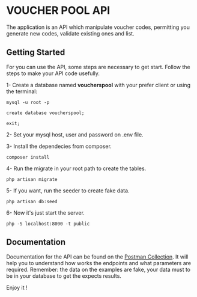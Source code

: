 # VOUCHER POOL API

The application is an API which manipulate voucher codes, permitting you generate new codes, validate existing ones and list.

## Getting Started

For you can use the API, some steps are necessary to get start.
Follow the steps to make your API code usefully.

1- Create a database named **voucherspool** with your prefer client or using the terminal:

`mysql -u root -p`

`create database voucherspool;`

`exit;`

2- Set your mysql host, user and password on .env file.

3- Install the dependecies from composer.

`composer install`

4- Run the migrate in your root path to create the tables.

`php artisan migrate`

5- If you want, run the seeder to create fake data.

`php artisan db:seed`

6- Now it's just start the server.

`php -S localhost:8000 -t public`


## Documentation

Documentation for the API can be found on the [Postman Collection](https://documenter.getpostman.com/view/1464988/RWMLKkwh).
It will help you to understand how works the endpoints and what parameters are required.
Remember: the data on the examples are fake, your data must to be in your database to get the expects results.


Enjoy it !
